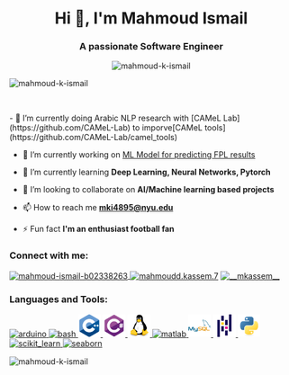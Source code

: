 <h1 align="center">Hi 👋, I'm Mahmoud Ismail</h1>
<h3 align="center">A passionate Software Engineer</h3>

<p align="center"> <img src="https://cdn.dribbble.com/users/730703/screenshots/6581243/avento.gif" alt="mahmoud-k-ismail" /> </p>

<p align="left"> <img src="https://komarev.com/ghpvc/?username=mahmoud-k-ismail&label=Profile%20views&color=0e75b6&style=flat" alt="mahmoud-k-ismail" /> </p>

<p align="left"> <a href="https://twitter.com/" target="blank"><img src="https://img.shields.io/twitter/follow/?logo=twitter&style=for-the-badge" alt="" /></a> </p>
- 🔭 I’m currently doing Arabic NLP research with [CAMeL Lab](https://github.com/CAMeL-Lab) to imporve[CAMeL tools](https://github.com/CAMeL-Lab/camel_tools)

- 🔭 I’m currently working on [ML Model for predicting FPL results](https://github.com/Mahmoud-K-Ismail/Machine-Learning-Based-Fantasy-Premier-League-Scout-Predictor)

- 🌱 I’m currently learning **Deep Learning, Neural Networks, Pytorch**

- 👯 I’m looking to collaborate on **AI/Machine learning based projects**

- 📫 How to reach me **mki4895@nyu.edu**

- ⚡ Fun fact **I'm an enthusiast football fan**

<h3 align="left">Connect with me:</h3>
<p align="left">
  <a href="https://www.linkedin.com/in/mahmoud-ismail-b02338263/" target="blank">
    <img align="center" src="https://raw.githubusercontent.com/rahuldkjain/github-profile-readme-generator/master/src/images/icons/Social/linked-in-alt.svg" alt="mahmoud-ismail-b02338263" height="30" width="40" />
  </a>
<a href="https://fb.com/mahmoudd.kassem.7" target="blank"><img align="center" src="https://raw.githubusercontent.com/rahuldkjain/github-profile-readme-generator/master/src/images/icons/Social/facebook.svg" alt="mahmoudd.kassem.7" height="30" width="40" /></a>
<a href="https://instagram.com/__mkassem__" target="blank"><img align="center" src="https://raw.githubusercontent.com/rahuldkjain/github-profile-readme-generator/master/src/images/icons/Social/instagram.svg" alt="__mkassem__" height="30" width="40" /></a>
</p>

<h3 align="left">Languages and Tools:</h3>
<p align="left"> <a href="https://www.arduino.cc/" target="_blank" rel="noreferrer"> <img src="https://cdn.worldvectorlogo.com/logos/arduino-1.svg" alt="arduino" width="40" height="40"/> </a> <a href="https://www.gnu.org/software/bash/" target="_blank" rel="noreferrer"> <img src="https://www.vectorlogo.zone/logos/gnu_bash/gnu_bash-icon.svg" alt="bash" width="40" height="40"/> </a> <a href="https://www.w3schools.com/cpp/" target="_blank" rel="noreferrer"> <img src="https://raw.githubusercontent.com/devicons/devicon/master/icons/cplusplus/cplusplus-original.svg" alt="cplusplus" width="40" height="40"/> </a> <a href="https://www.w3schools.com/cs/" target="_blank" rel="noreferrer"> <img src="https://raw.githubusercontent.com/devicons/devicon/master/icons/csharp/csharp-original.svg" alt="csharp" width="40" height="40"/> </a> <a href="https://www.linux.org/" target="_blank" rel="noreferrer"> <img src="https://raw.githubusercontent.com/devicons/devicon/master/icons/linux/linux-original.svg" alt="linux" width="40" height="40"/> </a> <a href="https://www.mathworks.com/" target="_blank" rel="noreferrer"> <img src="https://upload.wikimedia.org/wikipedia/commons/2/21/Matlab_Logo.png" alt="matlab" width="40" height="40"/> </a> <a href="https://www.mysql.com/" target="_blank" rel="noreferrer"> <img src="https://raw.githubusercontent.com/devicons/devicon/master/icons/mysql/mysql-original-wordmark.svg" alt="mysql" width="40" height="40"/> </a> <a href="https://pandas.pydata.org/" target="_blank" rel="noreferrer"> <img src="https://raw.githubusercontent.com/devicons/devicon/2ae2a900d2f041da66e950e4d48052658d850630/icons/pandas/pandas-original.svg" alt="pandas" width="40" height="40"/> </a> <a href="https://www.python.org" target="_blank" rel="noreferrer"> <img src="https://raw.githubusercontent.com/devicons/devicon/master/icons/python/python-original.svg" alt="python" width="40" height="40"/> </a> <a href="https://scikit-learn.org/" target="_blank" rel="noreferrer"> <img src="https://upload.wikimedia.org/wikipedia/commons/0/05/Scikit_learn_logo_small.svg" alt="scikit_learn" width="40" height="40"/> </a> <a href="https://seaborn.pydata.org/" target="_blank" rel="noreferrer"> <img src="https://seaborn.pydata.org/_images/logo-mark-lightbg.svg" alt="seaborn" width="40" height="40"/> </a> </p>

<p><img align="center" src="https://github-readme-stats.vercel.app/api/top-langs?username=mahmoud-k-ismail&show_icons=true&locale=en&layout=compact" alt="mahmoud-k-ismail" /></p>
